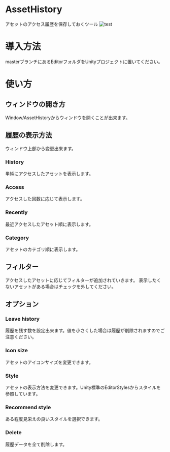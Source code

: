 # AssetHistory
アセットのアクセス履歴を保存しておくツール
![test](https://github.com/hiroki-kitahara/AssetHistory/wiki/image/AssetHistory_0.png)

# 導入方法
masterブランチにあるEditorフォルダをUnityプロジェクトに置いてください。

# 使い方
## ウィンドウの開き方
Window/AssetHistoryからウィンドウを開くことが出来ます。
## 履歴の表示方法
ウィンドウ上部から変更出来ます。

### History
単純にアクセスしたアセットを表示します。

### Access
アクセスした回数に応じて表示します。

### Recently
最近アクセスしたアセット順に表示します。

### Category
アセットのカテゴリ順に表示します。

## フィルター
アクセスしたアセットに応じてフィルターが追加されていきます。
表示したくないアセットがある場合はチェックを外してください。

## オプション

### Leave history
履歴を残す数を設定出来ます。値を小さくした場合は履歴が削除されますのでご注意ください。

### Icon size
アセットのアイコンサイズを変更できます。

### Style
アセットの表示方法を変更できます。Unity標準のEditorStylesからスタイルを参照しています。

### Recommend style
ある程度見栄えの良いスタイルを選択できます。

### Delete
履歴データを全て削除します。


